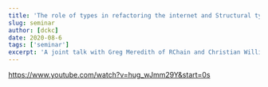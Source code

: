 ```yaml
---
title: 'The role of types in refactoring the internet and Structural type theory of higher-order languages'
slug: seminar
author: [dckc]
date: 2020-08-6
tags: ['seminar']
excerpt: 'A joint talk with Greg Meredith of RChain and Christian Williams from UC Riverside'
---
```


https://www.youtube.com/watch?v=hug_wJmm29Y&start=0s
